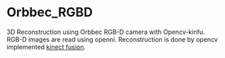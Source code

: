 # Orbbec_RGBD
3D Reconstruction using Orbbec RGB-D camera with Opencv-kinfu.  
RGB-D images are read using openni. Reconstruction is done by opencv implemented [kinect fusion](https://docs.opencv.org/master/d8/d1f/classcv_1_1kinfu_1_1KinFu.html).
